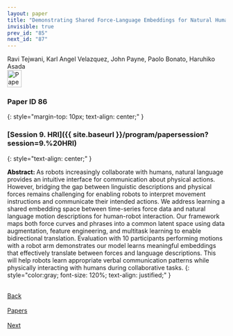 ```yaml
---
layout: paper
title: "Demonstrating Shared Force-Language Embeddings for Natural Human-Robot Communication"
invisible: true
prev_id: "85"
next_id: "87"
---
```

<div class="paper-authors">
  <div class="paper-author-box">
    <div class="paper-author-name">Ravi Tejwani, Karl Angel Velazquez, John Payne, Paolo Bonato, Haruhiko Asada</div>
    <div class="paper-author-uni"></div>
  </div>
</div>

<div class="paper-pdf">
  <div>
    <a href="https://www.roboticsproceedings.org/rss21/p086.pdf" title="Download PDF" target="_blank">
      <img src="{{ site.baseurl }}/images/paper_link_cardinal_red.png" alt="Paper PDF" width="33" height="40" />
    </a>
  </div>
</div>

### Paper ID 86
{: style="margin-top: 10px; text-align: center;" }

### [Session 9. HRI]({{ site.baseurl }}/program/papersession?session=9.%20HRI)
{: style="text-align: center;" }

<b style="color: black;">Abstract: </b>As robots increasingly collaborate with humans, natural language provides an intuitive interface for communication about physical actions. However, bridging the gap between linguistic descriptions and physical forces remains challenging for enabling robots to interpret movement instructions and communicate their intended actions. We address learning a shared embedding space between time-series force data and natural language motion descriptions for human-robot interaction. Our framework maps both force curves and phrases into a common latent space using data augmentation, feature engineering, and multitask learning to enable bidirectional translation. Evaluation with 10 participants performing motions with a robot arm demonstrates our model learns meaningful embeddings that effectively translate between forces and language descriptions. This will help robots learn appropriate verbal communication patterns while physically interacting with humans during collaborative tasks.
{: style="color:gray; font-size: 120%; text-align: justified;" }

<div class="paper-menu">
  <div class="paper-menu-inner">
    <a href="{{ site.baseurl }}/program/papers/85/" title="Previous Paper">
            <div class="paper-menu-icon">
                <i class="fa fa-chevron-left"></i><br>
                <span class="paper-menu-label">Back</span>
            </div>
        </a>
    <a href="{{ site.baseurl }}/program/papers" title="All Papers">
      <div class="paper-menu-icon">
        <i class="fa fa-list"></i><br>
        <span class="paper-menu-label">Papers</span>
      </div>
    </a>
    <a href="{{ site.baseurl }}/program/papers/87/" title="Next Paper">
            <div class="paper-menu-icon">
                <i class="fa fa-chevron-right"></i><br>
                <span class="paper-menu-label">Next</span>
            </div>
        </a>
  </div>
</div>
